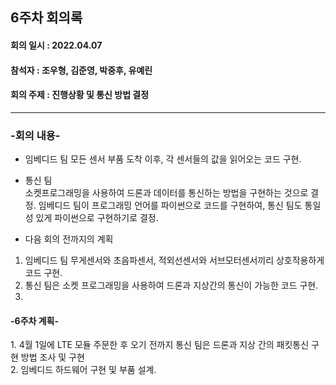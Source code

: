 <h2>6주차 회의록</h2>
<h4>회의 일시 : 2022.04.07</h4>
<h4>참석자 : 조우형, 김준영, 박중후, 유예린</h4>
<h4>회의 주제 : 진행상황 및 통신 방법 결정  </h4>

----------------------------------------------------------
<h3>-회의 내용-</h3>

  - 임베디드 팀
    모든 센서 부품 도착 이후, 각 센서들의 값을 읽어오는 코드 구현.
   
  - 통신 팀  
    소켓프로그래밍을 사용하여 드론과 데이터를 통신하는 방법을 구현하는 것으로 결정. 
    임베디드 팀이 프로그래밍 언어를 파이썬으로 코드를 구현하여, 
    통신 팀도 통일성 있게 파이썬으로 구현하기로 결정.

   - 다음 회의 전까지의 계획
   1. 임베디드 팀 무게센서와 초음파센서, 적외선센서와 서브모터센서끼리 상호작용하게 코드 구현.
   2. 통신 팀은 소켓 프로그래밍을 사용하여 드론과 지상간의 통신이 가능한 코드 구현.
   3. 
 <h4>-6주차 계획-</h4>
  1. 4월 1일에 LTE 모듈 주문한 후 오기 전까지 통신 팀은 드론과 지상 간의 패킷통신 구현 방법 조사 및 구현<br>
  2. 임베디드 하드웨어 구현 및 부품 설계.<br>

